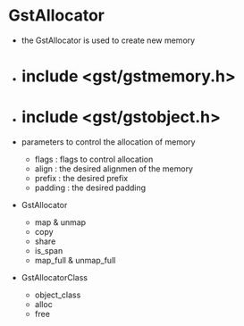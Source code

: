 # GstAllocator

- the GstAllocator is used to create new memory
- # include <gst/gstmemory.h>
- # include <gst/gstobject.h>

- parameters to control the allocation of memory
    - flags : flags to control allocation
    - align : the desired alignmen of the memory
    - prefix : the desired prefix
    - padding : the desired padding

- GstAllocator
    - map & unmap
    - copy
    - share
    - is_span
    - map_full & unmap_full

- GstAllocatorClass
    - object_class
    - alloc
    - free
